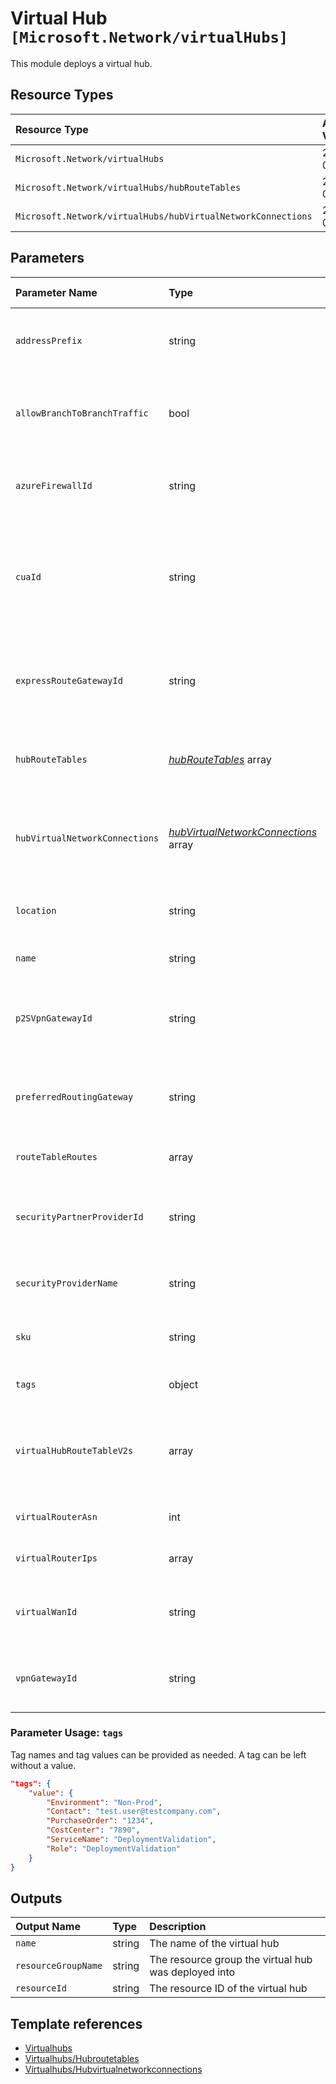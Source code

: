 # Virtual Hub `[Microsoft.Network/virtualHubs]`

This module deploys a virtual hub.

## Resource Types

| Resource Type | API Version |
| :-- | :-- |
| `Microsoft.Network/virtualHubs` | 2021-05-01 |
| `Microsoft.Network/virtualHubs/hubRouteTables` | 2021-05-01 |
| `Microsoft.Network/virtualHubs/hubVirtualNetworkConnections` | 2021-05-01 |

## Parameters

| Parameter Name | Type | Default Value | Possible Values | Description |
| :-- | :-- | :-- | :-- | :-- |
| `addressPrefix` | string |  |  | Required. Address-prefix for this VirtualHub. |
| `allowBranchToBranchTraffic` | bool | `True` |  | Optional. Flag to control transit for VirtualRouter hub. |
| `azureFirewallId` | string |  |  | Optional. Resource ID of the Azure Firewall to link to |
| `cuaId` | string |  |  | Optional. Customer Usage Attribution ID (GUID). This GUID must be previously registered |
| `expressRouteGatewayId` | string |  |  | Optional. Resource ID of the Express Route Gateway to link to |
| `hubRouteTables` | _[hubRouteTables](hubRouteTables/readme.md)_ array | `[]` |  | Optional. Route tables to create for the virtual hub. |
| `hubVirtualNetworkConnections` | _[hubVirtualNetworkConnections](hubVirtualNetworkConnections/readme.md)_ array | `[]` |  | Optional. Virtual network connections to create for the virtual hub. |
| `location` | string | `[resourceGroup().location]` |  | Optional. Location for all resources. |
| `name` | string |  |  | Required. The virtual hub name. |
| `p2SVpnGatewayId` | string |  |  | Optional. Resource ID of the Point-to-Site VPN Gateway to link to |
| `preferredRoutingGateway` | string |  | `[ExpressRoute, None, VpnGateway, ]` | Optional. The preferred routing gateway types |
| `routeTableRoutes` | array | `[]` |  | Optional. VirtualHub route tables |
| `securityPartnerProviderId` | string |  |  | Optional. ID of the Security Partner Provider to link to |
| `securityProviderName` | string |  |  | Optional. The Security Provider name. |
| `sku` | string | `Standard` |  | Optional. The sku of this VirtualHub. |
| `tags` | object | `{object}` |  | Optional. Tags of the resource. |
| `virtualHubRouteTableV2s` | array | `[]` |  | Optional. List of all virtual hub route table v2s associated with this VirtualHub. |
| `virtualRouterAsn` | int | `-1` |  | Optional. VirtualRouter ASN. |
| `virtualRouterIps` | array | `[]` |  | Optional. VirtualRouter IPs. |
| `virtualWanId` | string |  |  | Required. Resource ID of the virtual WAN to link to |
| `vpnGatewayId` | string |  |  | Optional. Resource ID of the VPN Gateway to link to |

### Parameter Usage: `tags`

Tag names and tag values can be provided as needed. A tag can be left without a value.

```json
"tags": {
    "value": {
        "Environment": "Non-Prod",
        "Contact": "test.user@testcompany.com",
        "PurchaseOrder": "1234",
        "CostCenter": "7890",
        "ServiceName": "DeploymentValidation",
        "Role": "DeploymentValidation"
    }
}
```

## Outputs

| Output Name | Type | Description |
| :-- | :-- | :-- |
| `name` | string | The name of the virtual hub |
| `resourceGroupName` | string | The resource group the virtual hub was deployed into |
| `resourceId` | string | The resource ID of the virtual hub |

## Template references

- [Virtualhubs](https://docs.microsoft.com/en-us/azure/templates/Microsoft.Network/2021-05-01/virtualHubs)
- [Virtualhubs/Hubroutetables](https://docs.microsoft.com/en-us/azure/templates/Microsoft.Network/2021-05-01/virtualHubs/hubRouteTables)
- [Virtualhubs/Hubvirtualnetworkconnections](https://docs.microsoft.com/en-us/azure/templates/Microsoft.Network/2021-05-01/virtualHubs/hubVirtualNetworkConnections)
